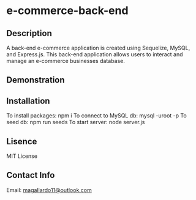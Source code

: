 # e-commerce-back-end

## Description
A back-end e-commerce application is created using Sequelize, MySQL, and Express.js. This back-end application allows users to interact and manage an e-commerce businesses database.

## Demonstration

## Installation 
To install packages: npm i
To connect to MySQL db: mysql -uroot -p
To seed db: npm run seeds
To start server: node server.js

## Lisence 
MIT License 

## Contact Info
Email: magallardo11@outlook.com 

